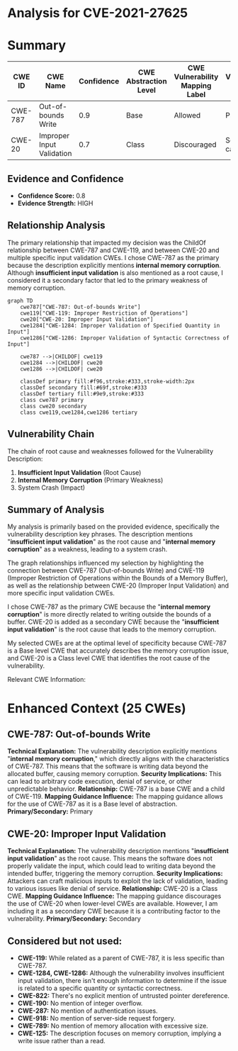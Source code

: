 # Analysis for CVE-2021-27625

# Summary
| CWE ID  | CWE Name                                                        | Confidence | CWE Abstraction Level | CWE Vulnerability Mapping Label | CWE-Vulnerability Mapping Notes |
|---------|-----------------------------------------------------------------|------------|-----------------------|---------------------------------|-----------------------------------|
| CWE-787 | Out-of-bounds Write                                             | 0.9        | Base                  | Allowed                         | Primary CWE                       |
| CWE-20  | Improper Input Validation                                       | 0.7        | Class                 | Discouraged                     | Secondary candidate               |

## Evidence and Confidence

*   **Confidence Score:** 0.8
*   **Evidence Strength:** HIGH

## Relationship Analysis
The primary relationship that impacted my decision was the ChildOf relationship between CWE-787 and CWE-119, and between CWE-20 and multiple specific input validation CWEs. I chose CWE-787 as the primary because the description explicitly mentions **internal memory corruption**. Although **insufficient input validation** is also mentioned as a root cause, I considered it a secondary factor that led to the primary weakness of memory corruption.

```mermaid
graph TD
    cwe787["CWE-787: Out-of-bounds Write"]
    cwe119["CWE-119: Improper Restriction of Operations"]
    cwe20["CWE-20: Improper Input Validation"]
    cwe1284["CWE-1284: Improper Validation of Specified Quantity in Input"]
    cwe1286["CWE-1286: Improper Validation of Syntactic Correctness of Input"]
    
    cwe787 -->|CHILDOF| cwe119
    cwe1284 -->|CHILDOF| cwe20
    cwe1286 -->|CHILDOF| cwe20
    
    classDef primary fill:#f96,stroke:#333,stroke-width:2px
    classDef secondary fill:#69f,stroke:#333
    classDef tertiary fill:#9e9,stroke:#333
    class cwe787 primary
    class cwe20 secondary
    class cwe119,cwe1284,cwe1286 tertiary
```

## Vulnerability Chain
The chain of root cause and weaknesses followed for the Vulnerability Description:
1.  **Insufficient Input Validation** (Root Cause)
2.  **Internal Memory Corruption** (Primary Weakness)
3.  System Crash (Impact)

## Summary of Analysis
My analysis is primarily based on the provided evidence, specifically the vulnerability description key phrases. The description mentions "**insufficient input validation**" as the root cause and "**internal memory corruption**" as a weakness, leading to a system crash.

The graph relationships influenced my selection by highlighting the connection between CWE-787 (Out-of-bounds Write) and CWE-119 (Improper Restriction of Operations within the Bounds of a Memory Buffer), as well as the relationship between CWE-20 (Improper Input Validation) and more specific input validation CWEs.

I chose CWE-787 as the primary CWE because the "**internal memory corruption**" is more directly related to writing outside the bounds of a buffer. CWE-20 is added as a secondary CWE because the "**insufficient input validation**" is the root cause that leads to the memory corruption.

My selected CWEs are at the optimal level of specificity because CWE-787 is a Base level CWE that accurately describes the memory corruption issue, and CWE-20 is a Class level CWE that identifies the root cause of the vulnerability.

Relevant CWE Information:

# Enhanced Context (25 CWEs)

## CWE-787: Out-of-bounds Write
**Technical Explanation:** The vulnerability description explicitly mentions "**internal memory corruption**," which directly aligns with the characteristics of CWE-787. This means that the software is writing data beyond the allocated buffer, causing memory corruption.
**Security Implications:** This can lead to arbitrary code execution, denial of service, or other unpredictable behavior.
**Relationship:** CWE-787 is a base CWE and a child of CWE-119.
**Mapping Guidance Influence:** The mapping guidance allows for the use of CWE-787 as it is a Base level of abstraction.
**Primary/Secondary:** Primary

## CWE-20: Improper Input Validation
**Technical Explanation:** The vulnerability description mentions "**insufficient input validation**" as the root cause. This means the software does not properly validate the input, which could lead to writing data beyond the intended buffer, triggering the memory corruption.
**Security Implications:** Attackers can craft malicious inputs to exploit the lack of validation, leading to various issues like denial of service.
**Relationship:** CWE-20 is a Class CWE.
**Mapping Guidance Influence:** The mapping guidance discourages the use of CWE-20 when lower-level CWEs are available. However, I am including it as a secondary CWE because it is a contributing factor to the vulnerability.
**Primary/Secondary:** Secondary

## Considered but not used:
*   **CWE-119:** While related as a parent of CWE-787, it is less specific than CWE-787.
*   **CWE-1284, CWE-1286:** Although the vulnerability involves insufficient input validation, there isn't enough information to determine if the issue is related to a specific quantity or syntactic correctness.
*   **CWE-822:** There's no explicit mention of untrusted pointer dereference.
*   **CWE-190:** No mention of integer overflow.
*   **CWE-287:** No mention of authentication issues.
*   **CWE-918:** No mention of server-side request forgery.
*   **CWE-789:** No mention of memory allocation with excessive size.
*   **CWE-125:** The description focuses on memory corruption, implying a write issue rather than a read.